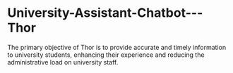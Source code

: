 # University-Assistant-Chatbot---Thor
The primary objective of Thor is to provide accurate and timely information to university students, enhancing their experience and reducing the administrative load on university staff.
